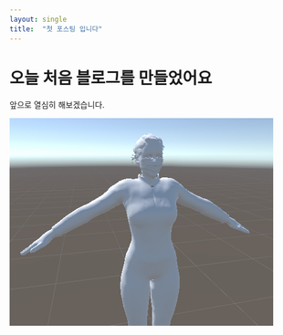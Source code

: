 ```yaml
---
layout: single
title:  "첫 포스팅 입니다"
---
```


# 오늘 처음 블로그를 만들었어요

앞으로 열심히 해보겠습니다.

![woman](../images/2022-11-17-first/woman-1669197353470-5.png)

